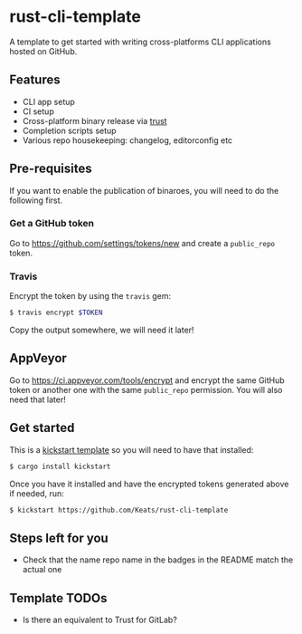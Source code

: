 # rust-cli-template

A template to get started with writing cross-platforms CLI applications
hosted on GitHub.

## Features

- CLI app setup
- CI setup
- Cross-platform binary release via [trust](https://github.com/japaric/trust)
- Completion scripts setup
- Various repo housekeeping: changelog, editorconfig etc

## Pre-requisites
If you want to enable the publication of binaroes, you will need to do the following first.

### Get a GitHub token
Go to https://github.com/settings/tokens/new and create a `public_repo` token.

### Travis
Encrypt the token by using the `travis` gem:

```bash
$ travis encrypt $TOKEN
```

Copy the output somewhere, we will need it later!

## AppVeyor
Go to https://ci.appveyor.com/tools/encrypt and encrypt the same GitHub token or another one
with the same `public_repo` permission. You will also need that later!

## Get started
This is a [kickstart template](https://github.com/Keats/kickstart) so you
will need to have that installed:

```bash
$ cargo install kickstart
```

Once you have it installed and have the encrypted tokens generated above if needed, run:

```bash
$ kickstart https://github.com/Keats/rust-cli-template
```


## Steps left for you

- Check that the name repo name in the badges in the README match the actual one


## Template TODOs

- Is there an equivalent to Trust for GitLab?
